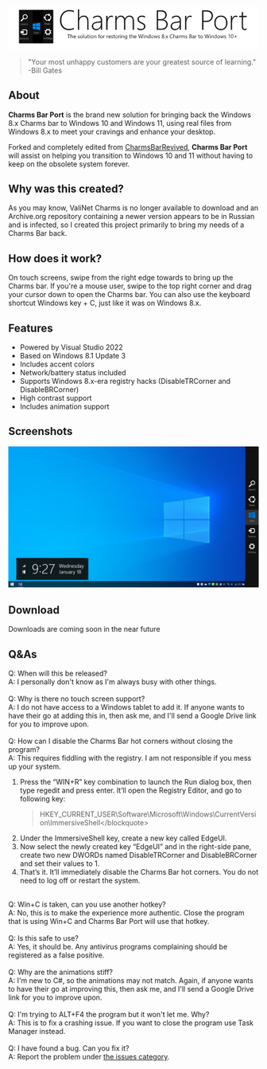 
<p align="center">
<img id="charmsbarPort" src="resource/darklogo.png"/>
</p>

<blockquote>
"Your most unhappy customers are your greatest source of learning."<br />-Bill Gates
</blockquote>

## About
<b>Charms Bar Port</b> is the brand new solution for bringing back the Windows 8.x Charms bar to Windows 10 and Windows 11, using real files from Windows 8.x to meet your cravings and enhance your desktop.

Forked and completely edited from <a href="https://github.com/Jerhynh/CharmsBarRevived">CharmsBarRevived</a>, <b>Charms Bar Port</b> will assist on helping you transition to Windows 10 and 11 without having to keep on the obsolete system forever.

## Why was this created?
As you may know, ValiNet Charms is no longer available to download and an Archive.org repository containing a newer version appears to be in Russian and is infected, so I created this project primarily to bring my needs of a Charms Bar back.

## How does it work?
On touch screens, swipe from the right edge towards to bring up the Charms bar. If you're a mouse user, swipe to the top right corner and drag your cursor down to open the Charms bar. You can also use the keyboard shortcut Windows key + C, just like it was on Windows 8.x.

## Features
* Powered by Visual Studio 2022
* Based on Windows 8.1 Update 3
* Includes accent colors
* Network/battery status included
* Supports Windows 8.x-era registry hacks (DisableTRCorner and DisableBRCorner)
* High contrast support
* Includes animation support

## Screenshots
<img src="resource/preview.png"/>

## Download
Downloads are coming soon in the near future

## Q&As
Q: When will this be released?<br />
A: I personally don't know as I'm always busy with other things.
<br />
<br />
Q: Why is there no touch screen support?<br />
A: I do not have access to a Windows tablet to add it. If anyone wants to have their go at adding this in, then ask me, and I'll send a Google Drive link for you to improve upon.
<br />
<br />
Q: How can I disable the Charms Bar hot corners without closing the program?<br />
A: This requires fiddling with the registry. I am not responsible if you mess up your system.
<br />
1. Press the “WIN+R” key combination to launch the Run dialog box, then type regedit and press enter. It’ll open the Registry Editor, and go to following key: <blockquote>HKEY_CURRENT_USER\Software\Microsoft\Windows\CurrentVersion\ImmersiveShell\</blockquote>
2. Under the ImmersiveShell key, create a new key called EdgeUI.
3. Now select the newly created key “EdgeUI” and in the right-side pane, create two new DWORDs named DisableTRCorner and DisableBRCorner and set their values to 1.
4. That’s it. It’ll immediately disable the Charms Bar hot corners. You do not need to log off or restart the system.
<br />
Q: Win+C is taken, can you use another hotkey?<br />
A: No, this is to make the experience more authentic. Close the program that is using Win+C and Charms Bar Port will use that hotkey.
<br />
<br />
Q: Is this safe to use?<br />
A: Yes, it should be. Any antivirus programs complaining should be registered as a false positive.
<br />
<br />
Q: Why are the animations stiff?<br />
A: I'm new to C#, so the animations may not match. Again, if anyone wants to have their go at improving this, then ask me, and I'll send a Google Drive link for you to improve upon.
<br />
<br />
Q: I'm trying to ALT+F4 the program but it won't let me. Why?<br />
A: This is to fix a crashing issue. If you want to close the program use Task Manager instead.
<br />
<br />
Q: I have found a bug. Can you fix it?<br />
A: Report the problem under <a href="https://github.com/Icepenguins101/charms-bar-port/issues">the issues category</a>.
